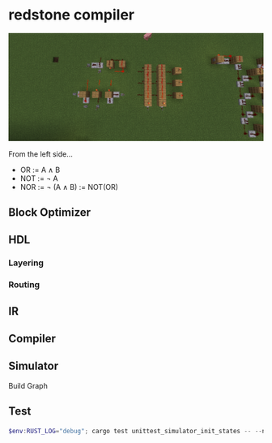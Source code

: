# redstone compiler

![](image.png)

From the left side...

- OR := A ∧ B
- NOT := ¬ A
- NOR := ¬ (A ∧ B) := NOT(OR)

## Block Optimizer

## HDL

### Layering

### Routing

## IR

## Compiler

## Simulator

Build Graph

## Test

```ps1
$env:RUST_LOG="debug"; cargo test unittest_simulator_init_states -- --nocapture
```
